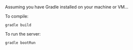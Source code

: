 Assuming you have Gradle installed on your machine or VM...

To compile:
```
gradle build
```

To run the server:
```
gradle bootRun
```